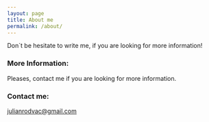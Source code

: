 ```yaml
---
layout: page
title: About me
permalink: /about/
---
```


Don´t be hesitate to write me, if you are looking for more information!

### More Information:

Pleases, contact me if you are looking for more information.

### Contact me:

[julianrodvac@gmail.com](mailto:julianrodvac@gmail.com)
